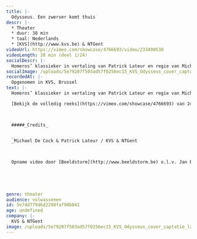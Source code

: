 ```yaml
---
title: |-
  Odysseus. Een zwerver komt thuis
descr: |-
  * Theater
  * duur: 38 min
  * taal: Nederlands
  * [KVS](http://www.kvs.be) & NTGent
videoUrl: https://vimeo.com/showcase/4766693/video/233490530
videoLength: 38 min (deel 1/24)
socialDescr: |-
  Homeros’ klassieker in vertaling van Patrick Lateur en regie van Michael De Cock. Oercanon dus, maar genadeloos actueel. Het verhaal van een zwerver op drift, die na een veel te lange oorlog de veel te lange weg naar huis zoekt. Vrouwen, eilanden, zee en de inmenging van een weerbarstige god belemmeren zijn weg. Thuis wacht hem het ultieme gevecht om weer vader, vorst en echtgenoot te worden.Het theateravontuur in 24 zangen door een resem topacteurs. 
socialImage: /uploads/5e79207f503ad57f0256ec15_KVS_Odysseus_cover_captatie_landscape_web.jpeg
recordedAt: |-
  Opgenomen in KVS, Brussel
text: |-
  Homeros’ klassieker in vertaling van Patrick Lateur en regie van Michael De Cock. Oercanon dus, maar genadeloos actueel.  Het verhaal van een zwerver op drift, die na een veel te lange oorlog de veel te lange weg naar huis zoekt. Vrouwen, eilanden, zee en de inmenging van een weerbarstige god belemmeren zijn weg. Thuis wacht hem het ultieme gevecht om weer vader, vorst en echtgenoot te worden.Het theateravontuur in 24 zangen door een resem topacteurs.

  [Bekijk de volledig reeks](https://vimeo.com/showcase/4766693) van 24 zangen

  ‍

  #####_Credits_

  _‍
  _Michael De Cock & Patrick Lateur / KVS & NTGent

  ‍

  Opname video door [Beeldstorm](http://www.beeldstorm.be) o.l.v. Jan Bosteels  

  
  

  ‍
genre: theater
audience: volwassenen
id: 5e74d779d6d2298faf90b041
age: undefined
company: |-
  KVS & NTGent
image: /uploads/5e79207f503ad57f0256ec15_KVS_Odysseus_cover_captatie_landscape_web.jpeg
---
```

